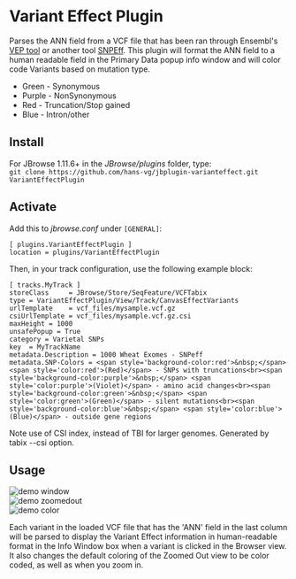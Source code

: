 # Variant Effect Plugin
Parses the ANN field from a VCF file that has been ran through Ensembl's [VEP tool](https://www.ensembl.org/vep) or another tool [SNPEff](http://snpeff.sourceforge.net/). This plugin will format the ANN field to a human readable field in the Primary Data popup info window and will color code Variants based on mutation type. 
* Green - Synonymous
* Purple - NonSynonymous
* Red - Truncation/Stop gained
* Blue - Intron/other


## Install

For JBrowse 1.11.6+ in the _JBrowse/plugins_ folder, type:  
``git clone https://github.com/hans-vg/jbplugin-varianteffect.git VariantEffectPlugin``


## Activate
Add this to _jbrowse.conf_ under `[GENERAL]`:

    [ plugins.VariantEffectPlugin ]
    location = plugins/VariantEffectPlugin

Then, in your track configuration, use the following example block:

    [ tracks.MyTrack ]
    storeClass     = JBrowse/Store/SeqFeature/VCFTabix
    type = VariantEffectPlugin/View/Track/CanvasEffectVariants
    urlTemplate    = vcf_files/mysample.vcf.gz
    csiUrlTemplate = vcf_files/mysample.vcf.gz.csi
    maxHeight = 1000
    unsafePopup = True
    category = Varietal SNPs 
    key  = MyTrackName
    metadata.Description = 1000 Wheat Exomes - SNPeff
    metadata.SNP-Colors = <span style='background-color:red'>&nbsp;</span> <span style='color:red'>(Red)</span> - SNPs with truncations<br><span style='background-color:purple'>&nbsp;</span> <span style='color:purple'>(Violet)</span> - amino acid changes<br><span style='background-color:green'>&nbsp;</span> <span style='color:green'>(Green)</span> - silent mutations<br><span style='background-color:blue'>&nbsp;</span> <span style='color:blue'>(Blue)</span> - outside gene regions

Note use of CSI index, instead of TBI for larger genomes. Generated by tabix --csi option.
                
## Usage

![demo window](img/effectwindow2.png)  
![demo zoomedout](img/zoomedout.png)  
![demo color](img/colorcoding.png)  

Each variant in the loaded VCF file that has the 'ANN' field in the last column will be parsed to display the Variant Effect information in human-readable format in the Info Window box when a variant is clicked 
in the Browser view. It also changes the default coloring of the Zoomed Out view to be color coded, as well as when you zoom in.
